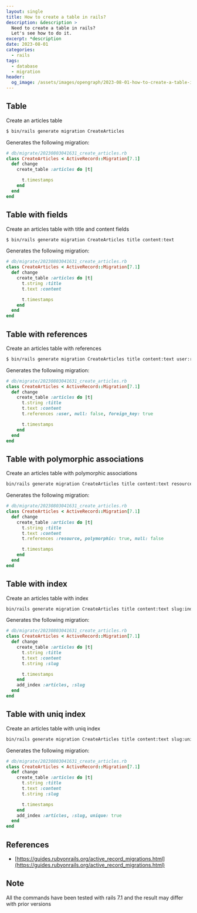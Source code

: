 ```yaml
---
layout: single
title: How to create a table in rails?
description: &description >
  Need to create a table in rails?
  Let's see how to do it.
excerpt: *description
date: 2023-08-01
categories:
  - rails
tags:
  - database
  - migration
header:
  og_image: /assets/images/opengraph/2023-08-01-how-to-create-a-table-in-rails.png
---
```


## Table

Create an articles table

```bash
$ bin/rails generate migration CreateArticles
```

Generates the following migration:

```ruby
# db/migrate/20230803041631_create_articles.rb
class CreateArticles < ActiveRecord::Migration[7.1]
  def change
    create_table :articles do |t|

      t.timestamps
    end
  end
end
```

## Table with fields

Create an articles table with title and content fields

```bash
$ bin/rails generate migration CreateArticles title content:text
```

Generates the following migration:

```ruby
# db/migrate/20230803041631_create_articles.rb
class CreateArticles < ActiveRecord::Migration[7.1]
  def change
    create_table :articles do |t|
      t.string :title
      t.text :content

      t.timestamps
    end
  end
end
```

## Table with references

Create an articles table with references

```bash
$ bin/rails generate migration CreateArticles title content:text user:references
```

Generates the following migration:

```ruby
# db/migrate/20230803041631_create_articles.rb
class CreateArticles < ActiveRecord::Migration[7.1]
  def change
    create_table :articles do |t|
      t.string :title
      t.text :content
      t.references :user, null: false, foreign_key: true

      t.timestamps
    end
  end
end
```

## Table with polymorphic associations

Create an articles table with polymorphic associations

```bash
bin/rails generate migration CreateArticles title content:text resource:references{polymorphic}
```

Generates the following migration:

```ruby
# db/migrate/20230803041631_create_articles.rb
class CreateArticles < ActiveRecord::Migration[7.1]
  def change
    create_table :articles do |t|
      t.string :title
      t.text :content
      t.references :resource, polymorphic: true, null: false

      t.timestamps
    end
  end
end
```

## Table with index

Create an articles table with index

```bash
bin/rails generate migration CreateArticles title content:text slug:index
```

Generates the following migration:

```ruby
# db/migrate/20230803041631_create_articles.rb
class CreateArticles < ActiveRecord::Migration[7.1]
  def change
    create_table :articles do |t|
      t.string :title
      t.text :content
      t.string :slug

      t.timestamps
    end
    add_index :articles, :slug
  end
end
```

## Table with uniq index


Create an articles table with uniq index

```bash
bin/rails generate migration CreateArticles title content:text slug:uniq
```

Generates the following migration:

```ruby
# db/migrate/20230803041631_create_articles.rb
class CreateArticles < ActiveRecord::Migration[7.1]
  def change
    create_table :articles do |t|
      t.string :title
      t.text :content
      t.string :slug

      t.timestamps
    end
    add_index :articles, :slug, unique: true
  end
end
```

## References

- [https://guides.rubyonrails.org/active_record_migrations.html](https://guides.rubyonrails.org/active_record_migrations.html)

## Note

All the commands have been tested with rails 7.1 and the result may differ with prior versions
